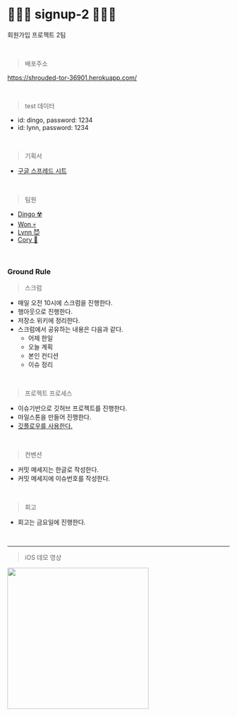 # 👨🏻‍💻 signup-2 👩🏻‍💻

회원가입 프로젝트 2팀

<br>

> 배포주소

https://shrouded-tor-36901.herokuapp.com/

<br>

> test 데이터

- id: dingo, password: 1234
- id: lynn, password: 1234

<br>

> 기획서

- [구글 스프레드 시트](https://docs.google.com/spreadsheets/d/18wkcwvlyeMK_rjO4QET6u6DbwrLv0mkr3JGO4dSn8q8/edit#gid=0)

<br>

> 팀원

- [Dingo ☢️](https://github.com/kyungrae)
- [Won 💀](https://github.com/sangwon21)
- [Lynn 😈](https://github.com/beemiel)
- [Cory 🦊](https://github.com/corykim0829)

<br>

### Ground Rule

> 스크럼

- 매일 오전 10시에 스크럼을 진행한다.
- 행아웃으로 진행한다.
- 저장소 위키에 정리한다.
- 스크럼에서 공유하는 내용은 다음과 같다.
  - 어제 한일
  - 오늘 계획
  - 본인 컨디션
  - 이슈 정리

<br>

> 프로젝트 프로세스

- 이슈기반으로 깃허브 프로젝트를 진행한다.
- 마일스톤을 만들어 진행한다.
- [깃플로우를 사용한다.](https://woowabros.github.io/experience/2017/10/30/baemin-mobile-git-branch-strategy.html)

<br>

> 컨벤션

- 커밋 메세지는 한글로 작성한다.
- 커밋 메세지에 이슈번호를 작성한다.

<br>

> 회고

- 회고는 금요일에 진행한다.

<br>

---

> iOS 데모 영상

<img src="https://github.com/codesquad-memeber-2020/signup-2/blob/master/mobile/assets/iOS-demo2.gif" width="320">
